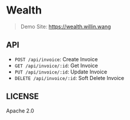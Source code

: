 # Wealth

> Demo Site: <https://wealth.willin.wang>

## API

- `POST /api/invoice`: Create Invoice
- `GET /api/invoice/:id`: Get Invoice
- `PUT /api/invoice/:id`: Update Invoice
- `DELETE /api/invoice/:id`: Soft Delete Invoice

## LICENSE

Apache 2.0

